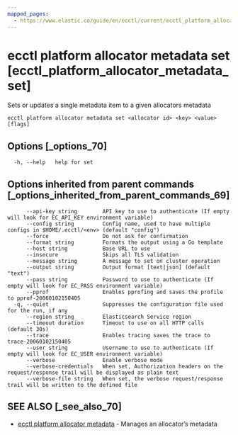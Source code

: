 ```yaml
---
mapped_pages:
  - https://www.elastic.co/guide/en/ecctl/current/ecctl_platform_allocator_metadata_set.html
---
```


# ecctl platform allocator metadata set [ecctl_platform_allocator_metadata_set]

Sets or updates a single metadata item to a given allocators metadata

```
ecctl platform allocator metadata set <allocator id> <key> <value> [flags]
```


## Options [_options_70]

```
  -h, --help   help for set
```


## Options inherited from parent commands [_options_inherited_from_parent_commands_69]

```
      --api-key string        API key to use to authenticate (If empty will look for EC_API_KEY environment variable)
      --config string         Config name, used to have multiple configs in $HOME/.ecctl/<env> (default "config")
      --force                 Do not ask for confirmation
      --format string         Formats the output using a Go template
      --host string           Base URL to use
      --insecure              Skips all TLS validation
      --message string        A message to set on cluster operation
      --output string         Output format [text|json] (default "text")
      --pass string           Password to use to authenticate (If empty will look for EC_PASS environment variable)
      --pprof                 Enables pprofing and saves the profile to pprof-20060102150405
  -q, --quiet                 Suppresses the configuration file used for the run, if any
      --region string         Elasticsearch Service region
      --timeout duration      Timeout to use on all HTTP calls (default 30s)
      --trace                 Enables tracing saves the trace to trace-20060102150405
      --user string           Username to use to authenticate (If empty will look for EC_USER environment variable)
      --verbose               Enable verbose mode
      --verbose-credentials   When set, Authorization headers on the request/response trail will be displayed as plain text
      --verbose-file string   When set, the verbose request/response trail will be written to the defined file
```


## SEE ALSO [_see_also_70]

* [ecctl platform allocator metadata](/reference/ecctl_platform_allocator_metadata.md)	 - Manages an allocator’s metadata

